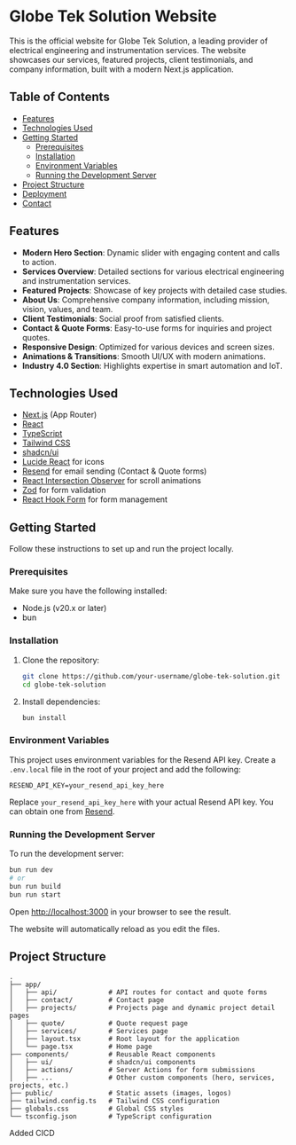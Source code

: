 # Globe Tek Solution Website

This is the official website for Globe Tek Solution, a leading provider of electrical engineering and instrumentation services. The website showcases our services, featured projects, client testimonials, and company information, built with a modern Next.js application.

## Table of Contents

-   [Features](#features)
-   [Technologies Used](#technologies-used)
-   [Getting Started](#getting-started)
    -   [Prerequisites](#prerequisites)
    -   [Installation](#installation)
    -   [Environment Variables](#environment-variables)
    -   [Running the Development Server](#running-the-development-server)
-   [Project Structure](#project-structure)
-   [Deployment](#deployment)
-   [Contact](#contact)

## Features

-   **Modern Hero Section**: Dynamic slider with engaging content and calls to action.
-   **Services Overview**: Detailed sections for various electrical engineering and instrumentation services.
-   **Featured Projects**: Showcase of key projects with detailed case studies.
-   **About Us**: Comprehensive company information, including mission, vision, values, and team.
-   **Client Testimonials**: Social proof from satisfied clients.
-   **Contact & Quote Forms**: Easy-to-use forms for inquiries and project quotes.
-   **Responsive Design**: Optimized for various devices and screen sizes.
-   **Animations & Transitions**: Smooth UI/UX with modern animations.
-   **Industry 4.0 Section**: Highlights expertise in smart automation and IoT.

## Technologies Used

-   [Next.js](https://nextjs.org/) (App Router)
-   [React](https://react.dev/)
-   [TypeScript](https://www.typescriptlang.org/)
-   [Tailwind CSS](https://tailwindcss.com/)
-   [shadcn/ui](https://ui.shadcn.com/)
-   [Lucide React](https://lucide.dev/icons/) for icons
-   [Resend](https://resend.com/) for email sending (Contact & Quote forms)
-   [React Intersection Observer](https://react-intersection-observer.vercel.app/) for scroll animations
-   [Zod](https://zod.dev/) for form validation
-   [React Hook Form](https://react-hook-form.com/) for form management

## Getting Started

Follow these instructions to set up and run the project locally.

### Prerequisites

Make sure you have the following installed:

-   Node.js (v20.x or later)
-   bun

### Installation

1.  Clone the repository:
    ```bash
    git clone https://github.com/your-username/globe-tek-solution.git
    cd globe-tek-solution
    ```

2.  Install dependencies:
    ```bash
    bun install
    ```

### Environment Variables

This project uses environment variables for the Resend API key. Create a `.env.local` file in the root of your project and add the following:

```
RESEND_API_KEY=your_resend_api_key_here
```

Replace `your_resend_api_key_here` with your actual Resend API key. You can obtain one from [Resend](https://resend.com/).

### Running the Development Server

To run the development server:

```bash
bun run dev
# or
bun run build
bun run start
```

Open [http://localhost:3000](http://localhost:3000) in your browser to see the result.

The website will automatically reload as you edit the files.

## Project Structure

```
.
├── app/
│   ├── api/             # API routes for contact and quote forms
│   ├── contact/         # Contact page
│   ├── projects/        # Projects page and dynamic project detail pages
│   ├── quote/           # Quote request page
│   ├── services/        # Services page
│   ├── layout.tsx       # Root layout for the application
│   └── page.tsx         # Home page
├── components/          # Reusable React components
│   ├── ui/              # shadcn/ui components
│   ├── actions/         # Server Actions for form submissions
│   ├── ...              # Other custom components (hero, services, projects, etc.)
├── public/              # Static assets (images, logos)
├── tailwind.config.ts   # Tailwind CSS configuration
├── globals.css          # Global CSS styles
└── tsconfig.json        # TypeScript configuration
```


Added CICD